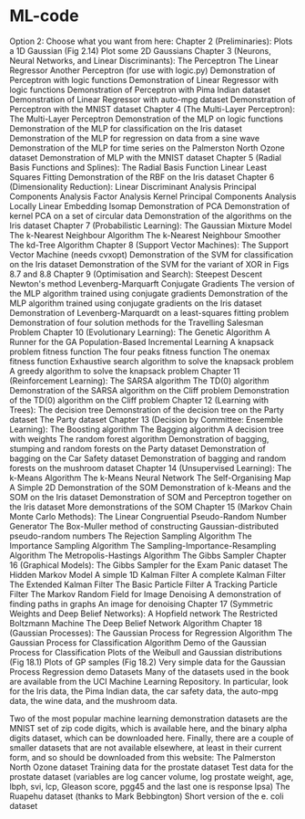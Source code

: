 # ML-code


Option 2: Choose what you want from here: 
Chapter 2 (Preliminaries):
Plots a 1D Gaussian (Fig 2.14)
Plot some 2D Gaussians
Chapter 3 (Neurons, Neural Networks, and Linear Discriminants):
The Perceptron
The Linear Regressor
Another Perceptron (for use with logic.py)
Demonstration of Perceptron with logic functions
Demonstration of Linear Regressor with logic functions
Demonstration of Perceptron with Pima Indian dataset
Demonstration of Linear Regressor with auto-mpg dataset
Demonstration of Perceptron with the MNIST dataset
Chapter 4 (The Multi-Layer Perceptron):
The Multi-Layer Perceptron
Demonstration of the MLP on logic functions
Demonstration of the MLP for classification on the Iris dataset
Demonstration of the MLP for regression on data from a sine wave
Demonstration of the MLP for time series on the Palmerston North Ozone dataset
Demonstration of MLP with the MNIST dataset
Chapter 5 (Radial Basis Functions and Splines):
The Radial Basis Function
Linear Least Squares Fitting
Demonstration of the RBF on the Iris dataset
Chapter 6 (Dimensionality Reduction):
Linear Discriminant Analysis
Principal Components Analysis
Factor Analysis
Kernel Principal Components Analysis
Locally Linear Embedding
Isomap
Demonstration of PCA
Demonstration of kernel PCA on a set of circular data
Demonstration of the algorithms on the Iris dataset
Chapter 7 (Probabilistic Learning):
The Gaussian Mixture Model
The k-Nearest Neighbour Algorithm
The k-Nearest Neighbour Smoother
The kd-Tree Algorithm
Chapter 8 (Support Vector Machines):
The Support Vector Machine (needs cvxopt)
Demonstration of the SVM for classification on the Iris dataset
Demonstration of the SVM for the variant of XOR in Figs 8.7 and 8.8
Chapter 9 (Optimisation and Search):
Steepest Descent
Newton's method
Levenberg-Marquarft
Conjugate Gradients
The version of the MLP algorithm trained using conjugate gradients
Demonstration of the MLP algorithm trained using conjugate gradients on the Iris dataset
Demonstration of Levenberg-Marquardt on a least-squares fitting problem
Demonstration of four solution methods for the Travelling Salesman Problem
Chapter 10 (Evolutionary Learning):
The Genetic Algorithm
A Runner for the GA
Population-Based Incremental Learning
A knapsack problem fitness function
The four peaks fitness function
The onemax fitness function
Exhaustive search algorithm to solve the knapsack problem
A greedy algorithm to solve the knapsack problem
Chapter 11 (Reinforcement Learning):
The SARSA algorithm
The TD(0) algorithm
Demonstration of the SARSA algorithm on the Cliff problem
Demonstration of the TD(0) algorithm on the Cliff problem
Chapter 12 (Learning with Trees):
The decision tree
Demonstration of the decision tree on the Party dataset
The Party dataset
Chapter 13 (Decision by Committee: Ensemble Learning):
The Boosting algorithm
The Bagging algorithm
A decision tree with weights
The random forest algorithm
Demonstration of bagging, stumping and random forests on the Party dataset
Demonstration of bagging on the Car Safety dataset
Demonstration of bagging and random forests on the mushroom dataset
Chapter 14 (Unsupervised Learning):
The k-Means Algorithm
The k-Means Neural Network
The Self-Organising Map
A Simple 2D Demonstration of the SOM
Demonstration of k-Means and the SOM on the Iris dataset
Demonstration of SOM and Perceptron together on the Iris dataset
More demonstrations of the SOM
Chapter 15 (Markov Chain Monte Carlo Methods):
The Linear Congruential Pseudo-Random Number Generator
The Box-Muller method of constructing Gaussian-distributed pseudo-random numbers
The Rejection Sampling Algorithm
The Importance Sampling Algorithm
The Sampling-Importance-Resampling Algorithm
The Metropolis-Hastings Algorithm
The Gibbs Sampler
Chapter 16 (Graphical Models):
The Gibbs Sampler for the Exam Panic dataset
The Hidden Markov Model
A simple 1D Kalman Filter
A complete Kalman Filter
The Extended Kalman Filter
The Basic Particle Filter
A Tracking Particle Filter
The Markov Random Field for Image Denoising
A demonstration of finding paths in graphs
An image for denoising
Chapter 17 (Symmetric Weights and Deep Belief Networks):
A Hopfield network
The Restricted Boltzmann Machine
The Deep Belief Network Algorithm
Chapter 18 (Gaussian Processes):
The Gaussian Process for Regression Algorithm
The Gaussian Process for Classification Algorithm
Demo of the Gaussian Process for Classification
Plots of the Weibull and Gaussian distributions (Fig 18.1)
Plots of GP samples (Fig 18.2)
Very simple data for the Gaussian Process Regression demo
Datasets
Many of the datasets used in the book are available from the UCI Machine Learning Repository. In particular, look for the Iris data, the Pima Indian data, the car safety data, the auto-mpg data, the wine data, and the mushroom data.

Two of the most popular machine learning demonstration datasets are the MNIST set of zip code digits, which is available here, and the binary alpha digits dataset, which can be downloaded here. Finally, there are a couple of smaller datasets that are not available elsewhere, at least in their current form, and so should be downloaded from this website:
The Palmerston North Ozone dataset
Training data for the prostate dataset
Test data for the prostate dataset (variables are log cancer volume, log prostate weight, age, lbph, svi, lcp, Gleason score, pgg45 and the last one is response lpsa)
The Ruapehu dataset (thanks to Mark Bebbington)
Short version of the e. coli dataset
